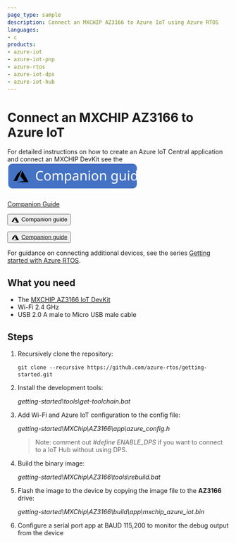 ```yaml
---
page_type: sample
description: Connect an MXCHIP AZ3166 to Azure IoT using Azure RTOS
languages:
- c
products:
- azure-iot
- azure-iot-pnp
- azure-rtos
- azure-iot-dps
- azure-iot-hub
---
```


# Connect an MXCHIP AZ3166 to Azure IoT

For detailed instructions on how to create an Azure IoT Central application and connect an MXCHIP DevKit see the ![Guide](media/companion_guide.svg)

<a class="button" href="https://docs.microsoft.com/en-us/azure/iot-develop/quickstart-devkit-mxchip-az3166">Companion Guide</a>

<a href="https://docs.microsoft.com/en-us/azure/iot-develop/quickstart-devkit-mxchip-az3166"><button><svg style="vertical-align: middle" width="1.5em" height="1.5em" viewBox="0 0 24 24"><path d="M13.05 4.24L6.56 18.05L2 18l5.09-8.76l5.96-5m.7 1.09L22 19.76H6.74l9.3-1.66l-4.87-5.79l2.58-6.98z"/></svg>
Companion guide</button></a>

<button><svg style="vertical-align: middle" width="1.5em" height="1.5em" viewBox="0 0 24 24"><path d="M13.05 4.24L6.56 18.05L2 18l5.09-8.76l5.96-5m.7 1.09L22 19.76H6.74l9.3-1.66l-4.87-5.79l2.58-6.98z"/></svg>
<a href="https://docs.microsoft.com/en-us/azure/iot-develop/quickstart-devkit-mxchip-az3166">Companion guide</a></button>

For guidance on connecting additional devices, see the series [Getting started with Azure RTOS](https://go.microsoft.com/fwlink/p/?linkid=2129824).

## What you need

* The [MXCHIP AZ3166 IoT DevKit](https://aka.ms/iot-devkit)
* Wi-Fi 2.4 GHz
* USB 2.0 A male to Micro USB male cable

## Steps

1. Recursively clone the repository:
    ```shell
    git clone --recursive https://github.com/azure-rtos/getting-started.git
    ```
1. Install the development tools:

    *getting-started\tools\get-toolchain.bat*
1. Add Wi-Fi and Azure IoT configuration to the config file:
    
    *getting-started\MXChip\AZ3166\app\azure_config.h*
    
    > Note: comment out *#define ENABLE_DPS* if you want to connect to a IoT Hub without using DPS.
1. Build the binary image:

    *getting-started\MXChip\AZ3166\tools\rebuild.bat*
1. Flash the image to the device by copying the image file to the **AZ3166** drive:

    *getting-started\MXChip\AZ3166\build\app\mxchip_azure_iot.bin*
1. Configure a serial port app at BAUD 115,200 to monitor the debug output from the device
